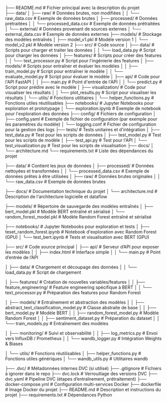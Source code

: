 ├── README.md              # Fichier principal avec la description du projet   
├── data/
│   ├── raw/               # Données brutes, non modifiées
│   │   └── raw_data.csv   # Exemple de données brutes
│   ├── processed/         # Données prétraitées
│   │   └── processed_data.csv  # Exemple de données prétraitées
│   └── external/          # Données provenant de sources externes
│       └── external_data.csv  # Exemple de données externes
├── models/                # Stockage des modèles entraînés
│   ├── model_v1.pkl       # Modèle version 1
│   └── model_v2.pkl       # Modèle version 2
├── src/                   # Code source
│   ├── data/              # Scripts pour charger et traiter les données
│   │   └── load_data.py   # Script pour charger les données
│   ├── features/          # Scripts pour créer des features
│   │   └── text_processor.py  # Script pour l'ingénierie des features
│   ├── models/            # Scripts pour entraîner et évaluer les modèles
│   │   ├── train_model.py  # Script pour entraîner le modèle
│   │   └── evaluate_model.py  # Script pour évaluer le modèle
│   ├── api/               # Code pour l'API FastAPI
│   │   ├── main.py        # Point d'entrée de l'API
│   │   └── predict.py     # Script pour prédire avec le modèle
│   ├── visualization/     # Code pour visualiser les résultats
│   │   └── plot_results.py  # Script pour visualiser les résultats
│   └── utils/             # Fonctions utilitaires
│       └── helper_functions.py  # Fonctions utiles réutilisables
├── notebooks/             # Jupyter Notebooks pour exploration et prototypage
│   └── exploration.ipynb  # Exemple de notebook pour l'exploration des données
├── config/                # Fichiers de configuration
│   ├── config.yaml        # Exemple de fichier de configuration (par exemple pour les paramètres du modèle)
│   └── logging.conf       # Fichier de configuration pour la gestion des logs
├── tests/                 # Tests unitaires et d'intégration
│   ├── test_data.py       # Test pour les scripts de données
│   ├── test_model.py      # Test pour les scripts de modèle
│   ├── test_api.py        # Test pour l'API
│   └── test_visualization.py  # Test pour les scripts de visualisation
├── docs/
│    └── architecture.md
└── requirements.txt       # Liste des dépendances du projet

├── data/                              # Contient les jeux de données
│   ├── processed/                     # Données nettoyées et transformées
│   │   └── processed_data.csv         # Exemple de données prêtes à être utilisées
│   ├── raw/                           # Données brutes originales
│   │   └── raw_data.csv               # Exemple de données brutes

├── docs/                              # Documentation technique du projet
│   └── architecture.md                # Description de l'architecture logicielle et dataflow

├── models/                            # Répertoire de sauvegarde des modèles entraînés
│   ├── bert_model.pkl                 # Modèle BERT entraîné et sérialisé
│   └── random_forest_model.pkl        # Modèle Random Forest entraîné et sérialisé

├── notebooks/                         # Jupyter Notebooks pour exploration et tests
│   ├── teset_random_forest.ipynb      # Notebook d'exploration  avec Random Forest (GPU)
│   └── test_bert.ipynb                # Tests et visualisation avec BERT (GPU)

├── src/                               # Code source principal
│   ├── api/                           # Serveur d’API pour exposer les modèles
│   │   ├── index.html                 # Interface simple
│   │   └── main.py                    # Point d’entrée de l’API

│   ├── data/                          # Chargement et découpage des données
│   │   └── load_data.py               # Script de chargement

│   ├── features/                      # Création de nouvelles variables/features
│   │   ├── feature_engineering/       # Feature engineering spécifique à BERT
│   │   └── text_processor.py          # Préparation des features pour Random Forest

│   ├── models/                        # Entraînement et abstraction des modèles
│   │   ├── abstract_text_classification_model.py  # Classe abstraite de base
│   │   ├── bert_model.py              # Modèle BERT
│   │   ├── random_forest_model.py     # Modèle Random Forest
│   │   ├── sentiment_dataset.py       # Préparation du dataset
│   │   └── train_models.py            # Entraînement des modèles

│   ├── monitoring/                    # Suivi et observabilité
│   │   ├── log_metrics.py             # Envoi vers InfluxDB / Prometheus
│   │   └── wandb_logger.py            # Intégration Weights & Biases

│   └── utils/                         # Fonctions réutilisables
│       ├── helper_functions.py        # Fonctions utiles génériques
│       └── wandb_utils.py             # Utilitaires wandb



├── .dvc/                              # Métadonnées internes DVC (si utilisé)
├── .gitignore                         # Fichiers à ignorer dans le repo
├── dvc.lock                           # Verrouillage des versions DVC
├── dvc.yaml                           # Pipeline DVC (étapes d’entraînement, prétraitement)
├── docker-compose.yml                 # Configuration multi-services Docker
├── dockerfile                         # Image Docker du projet
├── README.md                          # Description et instructions du projet
├── requirements.txt                   # Dépendances Python


